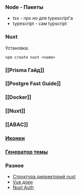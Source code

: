 ### **Node - Пакеты**
- tsx - npx но для typescript'a
- typescript - сам typscript
### **Nuxt**
Установка:
```
npm create nuxt <name>
```
### [[Prisma Гайд]]
### [[Postgre Fast Guide]]
### [[Docker]]

### [[Nuxt]]

### [[ABAC]]

### [Иконки](https://css.gg/)

### [Генератор темы](https://material-foundation.github.io/material-theme-builder/)

### **Разное**
- [Структура дирректорий nuxt](https://nuxt.com/docs/guide/directory-structure/app)
- [Vue доки](https://vuejs.org/guide/introduction.html)
- [Nuxt Auth](https://auth.sidebase.io/)
